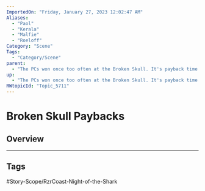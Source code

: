 ```yaml
---
ImportedOn: "Friday, January 27, 2023 12:02:47 AM"
Aliases:
  - "Paol"
  - "Kerala"
  - "Malfie"
  - "Roeloff"
Category: "Scene"
Tags:
  - "Category/Scene"
parent:
  - "The PCs won once too often at the Broken Skull. It's payback time!"
up:
  - "The PCs won once too often at the Broken Skull. It's payback time!"
RWtopicId: "Topic_5711"
---
```

# Broken Skull Paybacks
## Overview

---
## Tags
#Story-Scope/RzrCoast-Night-of-the-Shark

